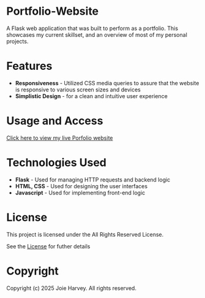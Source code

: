 # Portfolio-Website

A Flask web application that was built to perform as a portfolio. This showcases my current skillset, and an overview of most of my personal projects.

# Features
- **Responsiveness** - Utilized CSS media queries to assure that the website is responsive to various screen sizes and devices
- **Simplistic Design** - for a clean and intuitive user experience

# Usage and Access

[Click here to view my live Porfolio website]()



# Technologies Used

- **Flask** - Used for managing HTTP requests and backend logic
- **HTML, CSS** - Used for designing the user interfaces
- **Javascript** - Used for implementing front-end logic


# License

This project is licensed under the All Rights Reserved License.

See the [License](./LICENSE.txt) for futher details


# Copyright

Copyright (c) 2025 Joie Harvey. All rights reserved.
